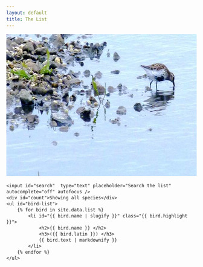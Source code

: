 ```yaml
---
layout: default
title: The List
---
```

<img src="img/dunlin1.jpeg" alt="Dunlin" width="800" height="376">

<div class="home">

    <input id="search"  type="text" placeholder="Search the list" autocomplete="off" autofocus />
    <div id="count">Showing all species</div>
    <ul id="bird-list">
        {% for bird in site.data.list %}
            <li id="{{ bird.name | slugify }}" class="{{ bird.highlight }}">
                <h2>{{ bird.name }} </h2>
                <h3>({{ bird.latin }}) </h3>
                {{ bird.text | markdownify }}
            </li>
        {% endfor %}
    </ul>

<script>
var searchBox = document.getElementById("search");
var message = document.getElementById("message");
var list = document.getElementById("bird-list");
var items = list.getElementsByTagName("li");
var extras = list.getElementsByClassName("yellow").length;
var total = items.length;
var netTotal = items.length - extras;
var totalString = " " + total + " (" + netTotal + " + " + extras + ")"
var count = document.getElementById("count");
var categories = {{ site.data.categories | jsonify }}

function slugify(Text) {
    return Text
        .toLowerCase()
        .replace(/[^\w]+/g, " ")
        .replace(/\s+/g, "-");
}

function showAll() {
        for (var i = 0; i < items.length; i++) { 
        items[i].style.display = "";
        count.innerHTML = "Showing all " + totalString + " species."
    }
}

function show(term) {
        var shownItems = 0;
        var resultType = "match";
        if( term in categories ) {
            resultType = term;
            var categorySlugs = [];
            for (var i = 0; i < categories[term].length; i++ ) {
                categorySlugs.push(slugify(categories[term][i]));
            };
            for (var i = 0; i < items.length; i++) {
                if ( categorySlugs.indexOf(items[i].getAttribute("id")) !== -1 ) {
                    items[i].style.display = "";
                    shownItems++;
                } else {
                    items[i].style.display = "none";
                };    
            };
        } else {
        for (var i = 0; i < items.length; i++) {
            if ( items[i].getAttribute("id").indexOf(term) !== -1 ) {
                items[i].style.display = "";
                shownItems++;
            } else {
                items[i].style.display = "none";
            }
            if (shownItems > 1) resultType = "matches";
        }
    }
    if ( shownItems == 0 ) {
        count.innerHTML = "Nothing matches this search.";
    } else {
        count.innerHTML = "Showing " + shownItems + " " + resultType;
    }
}

searchBox.onkeyup = function(evt) {
    var term = slugify(searchBox.value);
        if (term) {
            show(term);
        } else {
            showAll();
        }
};
</script>

</div>
